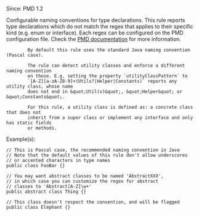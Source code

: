 Since: PMD 1.2

Configurable naming conventions for type declarations. This rule reports
            type declarations which do not match the regex that applies to their
            specific kind (e.g. enum or interface). Each regex can be configured on the PMD configuration file.
Check the [PMD documentation](https://pmd.github.io/pmd-6.48.0/pmd_rules_java_codestyle.html#classnamingconventions) for more information.

            By default this rule uses the standard Java naming convention (Pascal case).
            
            The rule can detect utility classes and enforce a different naming convention
            on those. E.g. setting the property `utilityClassPattern` to
            `[A-Z][a-zA-Z0-9]+(Utils?|Helper|Constants)` reports any utility class, whose name
            does not end in &quot;Util(s)&quot;, &quot;Helper&quot; or &quot;Constants&quot;.
            
            For this rule, a utility class is defined as: a concrete class that does not
            inherit from a super class or implement any interface and only has static fields
            or methods.

Example(s):
```
// This is Pascal case, the recommended naming convention in Java
// Note that the default values of this rule don't allow underscores
// or accented characters in type names
public class FooBar {}

// You may want abstract classes to be named 'AbstractXXX',
// in which case you can customize the regex for abstract
// classes to 'Abstract[A-Z]\w+'
public abstract class Thing {}

// This class doesn't respect the convention, and will be flagged
public class Éléphant {}
```
